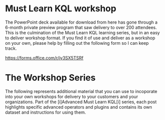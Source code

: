 # Must Learn KQL workshop

The PowerPoint deck available for download from here has gone through a 6-month private preview program that saw delivery to over 200 attendees. This is the culmination of the Must Learn KQL learning series, but in an easy to deliver workshop format. If you find it of use and deliver as a workshop on your own, please help by filling out the following form so I can keep track.

https://forms.office.com/r/jy3SX5TSRf

# The Workshop Series

The following represents additional material that you can use to incoporate into your own workshops for delivery to your customers and your organizations. Part of the [i]Advanced Must Learn KQL[i] series, each post highlights specific advanced operators and plugins and contains its own dataset and instructions for using them.
